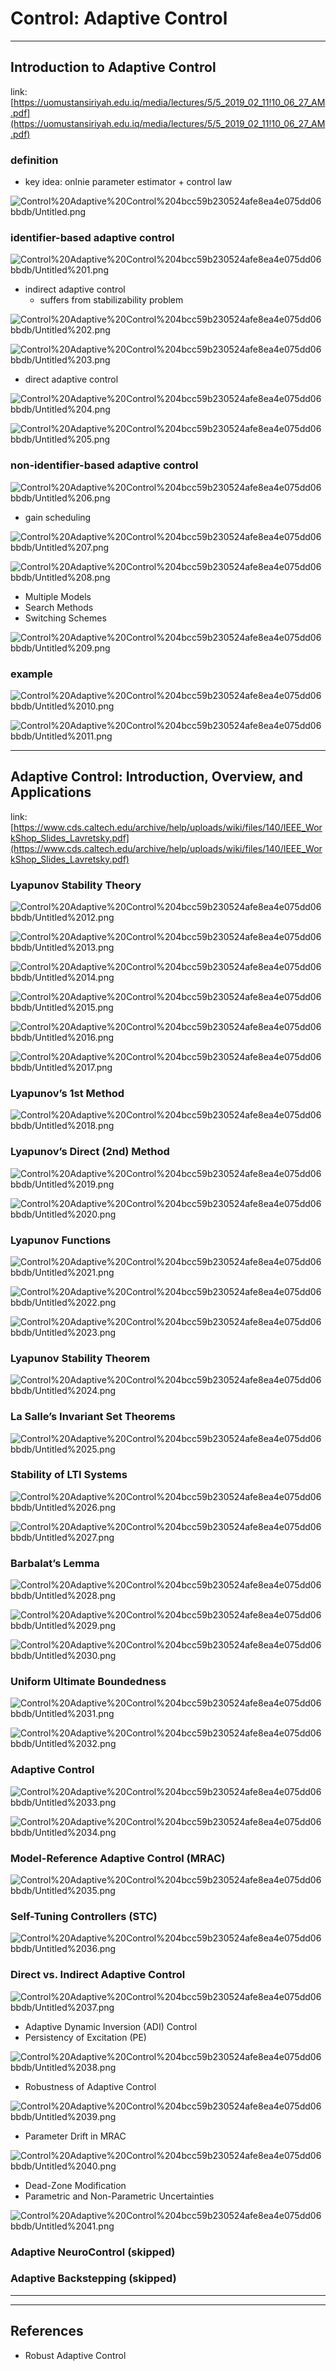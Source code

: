 # Control: Adaptive Control

---

## Introduction to Adaptive Control

link: [https://uomustansiriyah.edu.iq/media/lectures/5/5_2019_02_11!10_06_27_AM.pdf](https://uomustansiriyah.edu.iq/media/lectures/5/5_2019_02_11!10_06_27_AM.pdf) 

### definition

- key idea: onlnie parameter estimator + control law

![Control%20Adaptive%20Control%204bcc59b230524afe8ea4e075dd06bbdb/Untitled.png](Control%20Adaptive%20Control%204bcc59b230524afe8ea4e075dd06bbdb/Untitled.png)

### identifier-based adaptive control

![Control%20Adaptive%20Control%204bcc59b230524afe8ea4e075dd06bbdb/Untitled%201.png](Control%20Adaptive%20Control%204bcc59b230524afe8ea4e075dd06bbdb/Untitled%201.png)

- indirect adaptive control
    - suffers from stabilizability problem

![Control%20Adaptive%20Control%204bcc59b230524afe8ea4e075dd06bbdb/Untitled%202.png](Control%20Adaptive%20Control%204bcc59b230524afe8ea4e075dd06bbdb/Untitled%202.png)

![Control%20Adaptive%20Control%204bcc59b230524afe8ea4e075dd06bbdb/Untitled%203.png](Control%20Adaptive%20Control%204bcc59b230524afe8ea4e075dd06bbdb/Untitled%203.png)

- direct adaptive control

![Control%20Adaptive%20Control%204bcc59b230524afe8ea4e075dd06bbdb/Untitled%204.png](Control%20Adaptive%20Control%204bcc59b230524afe8ea4e075dd06bbdb/Untitled%204.png)

![Control%20Adaptive%20Control%204bcc59b230524afe8ea4e075dd06bbdb/Untitled%205.png](Control%20Adaptive%20Control%204bcc59b230524afe8ea4e075dd06bbdb/Untitled%205.png)

### non-identifier-based adaptive control

![Control%20Adaptive%20Control%204bcc59b230524afe8ea4e075dd06bbdb/Untitled%206.png](Control%20Adaptive%20Control%204bcc59b230524afe8ea4e075dd06bbdb/Untitled%206.png)

- gain scheduling

![Control%20Adaptive%20Control%204bcc59b230524afe8ea4e075dd06bbdb/Untitled%207.png](Control%20Adaptive%20Control%204bcc59b230524afe8ea4e075dd06bbdb/Untitled%207.png)

![Control%20Adaptive%20Control%204bcc59b230524afe8ea4e075dd06bbdb/Untitled%208.png](Control%20Adaptive%20Control%204bcc59b230524afe8ea4e075dd06bbdb/Untitled%208.png)

- Multiple Models
- Search Methods
- Switching Schemes

![Control%20Adaptive%20Control%204bcc59b230524afe8ea4e075dd06bbdb/Untitled%209.png](Control%20Adaptive%20Control%204bcc59b230524afe8ea4e075dd06bbdb/Untitled%209.png)

### example

![Control%20Adaptive%20Control%204bcc59b230524afe8ea4e075dd06bbdb/Untitled%2010.png](Control%20Adaptive%20Control%204bcc59b230524afe8ea4e075dd06bbdb/Untitled%2010.png)

![Control%20Adaptive%20Control%204bcc59b230524afe8ea4e075dd06bbdb/Untitled%2011.png](Control%20Adaptive%20Control%204bcc59b230524afe8ea4e075dd06bbdb/Untitled%2011.png)

---

## Adaptive Control: Introduction, Overview, and Applications

link: [https://www.cds.caltech.edu/archive/help/uploads/wiki/files/140/IEEE_WorkShop_Slides_Lavretsky.pdf](https://www.cds.caltech.edu/archive/help/uploads/wiki/files/140/IEEE_WorkShop_Slides_Lavretsky.pdf) 

### Lyapunov Stability Theory

![Control%20Adaptive%20Control%204bcc59b230524afe8ea4e075dd06bbdb/Untitled%2012.png](Control%20Adaptive%20Control%204bcc59b230524afe8ea4e075dd06bbdb/Untitled%2012.png)

![Control%20Adaptive%20Control%204bcc59b230524afe8ea4e075dd06bbdb/Untitled%2013.png](Control%20Adaptive%20Control%204bcc59b230524afe8ea4e075dd06bbdb/Untitled%2013.png)

![Control%20Adaptive%20Control%204bcc59b230524afe8ea4e075dd06bbdb/Untitled%2014.png](Control%20Adaptive%20Control%204bcc59b230524afe8ea4e075dd06bbdb/Untitled%2014.png)

![Control%20Adaptive%20Control%204bcc59b230524afe8ea4e075dd06bbdb/Untitled%2015.png](Control%20Adaptive%20Control%204bcc59b230524afe8ea4e075dd06bbdb/Untitled%2015.png)

![Control%20Adaptive%20Control%204bcc59b230524afe8ea4e075dd06bbdb/Untitled%2016.png](Control%20Adaptive%20Control%204bcc59b230524afe8ea4e075dd06bbdb/Untitled%2016.png)

![Control%20Adaptive%20Control%204bcc59b230524afe8ea4e075dd06bbdb/Untitled%2017.png](Control%20Adaptive%20Control%204bcc59b230524afe8ea4e075dd06bbdb/Untitled%2017.png)

### Lyapunov’s 1st Method

![Control%20Adaptive%20Control%204bcc59b230524afe8ea4e075dd06bbdb/Untitled%2018.png](Control%20Adaptive%20Control%204bcc59b230524afe8ea4e075dd06bbdb/Untitled%2018.png)

### Lyapunov’s Direct (2nd) Method

![Control%20Adaptive%20Control%204bcc59b230524afe8ea4e075dd06bbdb/Untitled%2019.png](Control%20Adaptive%20Control%204bcc59b230524afe8ea4e075dd06bbdb/Untitled%2019.png)

![Control%20Adaptive%20Control%204bcc59b230524afe8ea4e075dd06bbdb/Untitled%2020.png](Control%20Adaptive%20Control%204bcc59b230524afe8ea4e075dd06bbdb/Untitled%2020.png)

### Lyapunov Functions

![Control%20Adaptive%20Control%204bcc59b230524afe8ea4e075dd06bbdb/Untitled%2021.png](Control%20Adaptive%20Control%204bcc59b230524afe8ea4e075dd06bbdb/Untitled%2021.png)

![Control%20Adaptive%20Control%204bcc59b230524afe8ea4e075dd06bbdb/Untitled%2022.png](Control%20Adaptive%20Control%204bcc59b230524afe8ea4e075dd06bbdb/Untitled%2022.png)

![Control%20Adaptive%20Control%204bcc59b230524afe8ea4e075dd06bbdb/Untitled%2023.png](Control%20Adaptive%20Control%204bcc59b230524afe8ea4e075dd06bbdb/Untitled%2023.png)

### Lyapunov Stability Theorem

![Control%20Adaptive%20Control%204bcc59b230524afe8ea4e075dd06bbdb/Untitled%2024.png](Control%20Adaptive%20Control%204bcc59b230524afe8ea4e075dd06bbdb/Untitled%2024.png)

### La Salle’s Invariant Set Theorems

![Control%20Adaptive%20Control%204bcc59b230524afe8ea4e075dd06bbdb/Untitled%2025.png](Control%20Adaptive%20Control%204bcc59b230524afe8ea4e075dd06bbdb/Untitled%2025.png)

### Stability of LTI Systems

![Control%20Adaptive%20Control%204bcc59b230524afe8ea4e075dd06bbdb/Untitled%2026.png](Control%20Adaptive%20Control%204bcc59b230524afe8ea4e075dd06bbdb/Untitled%2026.png)

![Control%20Adaptive%20Control%204bcc59b230524afe8ea4e075dd06bbdb/Untitled%2027.png](Control%20Adaptive%20Control%204bcc59b230524afe8ea4e075dd06bbdb/Untitled%2027.png)

### Barbalat’s Lemma

![Control%20Adaptive%20Control%204bcc59b230524afe8ea4e075dd06bbdb/Untitled%2028.png](Control%20Adaptive%20Control%204bcc59b230524afe8ea4e075dd06bbdb/Untitled%2028.png)

![Control%20Adaptive%20Control%204bcc59b230524afe8ea4e075dd06bbdb/Untitled%2029.png](Control%20Adaptive%20Control%204bcc59b230524afe8ea4e075dd06bbdb/Untitled%2029.png)

![Control%20Adaptive%20Control%204bcc59b230524afe8ea4e075dd06bbdb/Untitled%2030.png](Control%20Adaptive%20Control%204bcc59b230524afe8ea4e075dd06bbdb/Untitled%2030.png)

### Uniform Ultimate Boundedness

![Control%20Adaptive%20Control%204bcc59b230524afe8ea4e075dd06bbdb/Untitled%2031.png](Control%20Adaptive%20Control%204bcc59b230524afe8ea4e075dd06bbdb/Untitled%2031.png)

![Control%20Adaptive%20Control%204bcc59b230524afe8ea4e075dd06bbdb/Untitled%2032.png](Control%20Adaptive%20Control%204bcc59b230524afe8ea4e075dd06bbdb/Untitled%2032.png)

### Adaptive Control

![Control%20Adaptive%20Control%204bcc59b230524afe8ea4e075dd06bbdb/Untitled%2033.png](Control%20Adaptive%20Control%204bcc59b230524afe8ea4e075dd06bbdb/Untitled%2033.png)

![Control%20Adaptive%20Control%204bcc59b230524afe8ea4e075dd06bbdb/Untitled%2034.png](Control%20Adaptive%20Control%204bcc59b230524afe8ea4e075dd06bbdb/Untitled%2034.png)

### Model-Reference Adaptive Control (MRAC)

![Control%20Adaptive%20Control%204bcc59b230524afe8ea4e075dd06bbdb/Untitled%2035.png](Control%20Adaptive%20Control%204bcc59b230524afe8ea4e075dd06bbdb/Untitled%2035.png)

### Self-Tuning Controllers (STC)

![Control%20Adaptive%20Control%204bcc59b230524afe8ea4e075dd06bbdb/Untitled%2036.png](Control%20Adaptive%20Control%204bcc59b230524afe8ea4e075dd06bbdb/Untitled%2036.png)

### Direct vs. Indirect Adaptive Control

![Control%20Adaptive%20Control%204bcc59b230524afe8ea4e075dd06bbdb/Untitled%2037.png](Control%20Adaptive%20Control%204bcc59b230524afe8ea4e075dd06bbdb/Untitled%2037.png)

- Adaptive Dynamic Inversion (ADI) Control
- Persistency of Excitation (PE)

![Control%20Adaptive%20Control%204bcc59b230524afe8ea4e075dd06bbdb/Untitled%2038.png](Control%20Adaptive%20Control%204bcc59b230524afe8ea4e075dd06bbdb/Untitled%2038.png)

- Robustness of Adaptive Control

![Control%20Adaptive%20Control%204bcc59b230524afe8ea4e075dd06bbdb/Untitled%2039.png](Control%20Adaptive%20Control%204bcc59b230524afe8ea4e075dd06bbdb/Untitled%2039.png)

- Parameter Drift in MRAC

![Control%20Adaptive%20Control%204bcc59b230524afe8ea4e075dd06bbdb/Untitled%2040.png](Control%20Adaptive%20Control%204bcc59b230524afe8ea4e075dd06bbdb/Untitled%2040.png)

- Dead-Zone Modification
- Parametric and Non-Parametric Uncertainties

![Control%20Adaptive%20Control%204bcc59b230524afe8ea4e075dd06bbdb/Untitled%2041.png](Control%20Adaptive%20Control%204bcc59b230524afe8ea4e075dd06bbdb/Untitled%2041.png)

### Adaptive NeuroControl (skipped)

### Adaptive Backstepping (skipped)

---

---

## References

- Robust Adaptive Control

[](http://flyingv.ucsd.edu/krstic/teaching/282/ioannousun.pdf)